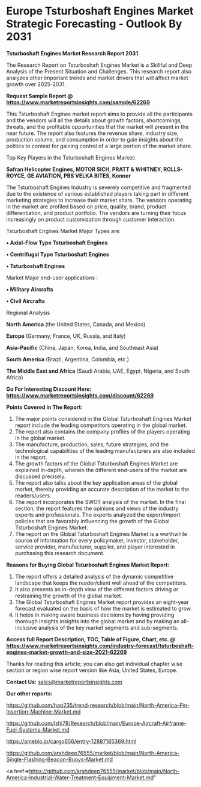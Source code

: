  # Europe Tsturboshaft Engines Market Strategic Forecasting - Outlook By 2031

<strong>Tsturboshaft Engines Market Research Report 2031</strong>

The Research Report on Tsturboshaft Engines Market is a Skillful and Deep Analysis of the Present Situation and Challenges. This research report also analyzes other important trends and market drivers that will affect market growth over 2025-2031.

<strong>Request Sample Report @ <a href=https://www.marketreportsinsights.com/sample/62269>https://www.marketreportsinsights.com/sample/62269</a></strong>

This Tsturboshaft Engines market report aims to provide all the participants and the vendors will all the details about growth factors, shortcomings, threats, and the profitable opportunities that the market will present in the near future. The report also features the revenue share, industry size, production volume, and consumption in order to gain insights about the politics to contest for gaining control of a large portion of the market share.

Top Key Players in the Tsturboshaft Engines Market:

<strong>Safran Helicopter Engines, MOTOR SICH, PRATT & WHITNEY, ROLLS-ROYCE, GE AVIATION, PBS VELKA BITES, Konner</strong>

The Tsturboshaft Engines Industry is severely competitive and fragmented due to the existence of various established players taking part in different marketing strategies to increase their market share. The vendors operating in the market are profiled based on price, quality, brand, product differentiation, and product portfolio. The vendors are turning their focus increasingly on product customization through customer interaction.

Tsturboshaft Engines Market Major Types are:

<strong>• Axial-Flow Type Tsturboshaft Engines

• Centrifugal Type Tsturboshaft Engines

• Tsturboshaft Engines</strong>

Market Major end-user applications :

<strong>• Military Aircrafts

• Civil Aircrafts</strong>

Regional Analysis

</u><strong><b>North America</b></strong> (the United States, Canada, and Mexico)

<strong><b>Europe </b></strong>(Germany, France, UK, Russia, and Italy)

<strong><b>Asia-Pacific</b></strong> (China, Japan, Korea, India, and Southeast Asia)

<strong><b>South America</b></strong> (Brazil, Argentina, Colombia, etc.)

<strong><b>The Middle East and Africa</b></strong> (Saudi Arabia, UAE, Egypt, Nigeria, and South Africa)

<strong>Go For Interesting Discount Here: <a href=https://www.marketreportsinsights.com/discount/62269>https://www.marketreportsinsights.com/discount/62269</a></strong>

<strong>Points Covered in The Report:</strong>
<ol>
  <li>The major points considered in the Global Tsturboshaft Engines Market report include the leading competitors operating in the global market.</li>
  <li>The report also contains the company profiles of the players operating in the global market.</li>
  <li>The manufacture, production, sales, future strategies, and the technological capabilities of the leading manufacturers are also included in the report.</li>
  <li>The growth factors of the Global Tsturboshaft Engines Market are explained in-depth, wherein the different end-users of the market are discussed precisely.</li>
  <li>The report also talks about the key application areas of the global market, thereby providing an accurate description of the market to the readers/users.</li>
  <li>The report incorporates the SWOT analysis of the market. In the final section, the report features the opinions and views of the industry experts and professionals. The experts analyzed the export/import policies that are favorably influencing the growth of the Global Tsturboshaft Engines Market.</li>
  <li>The report on the Global Tsturboshaft Engines Market is a worthwhile source of information for every policymaker, investor, stakeholder, service provider, manufacturer, supplier, and player interested in purchasing this research document.</li>
</ol>
<strong>Reasons for Buying Global Tsturboshaft Engines Market Report:</strong>

<ol>
  <li>The report offers a detailed analysis of the dynamic competitive landscape that keeps the reader/client well ahead of the competitors.</li>
  <li>It also presents an in-depth view of the different factors driving or restraining the growth of the global market.</li>
  <li>The Global Tsturboshaft Engines Market report provides an eight-year forecast evaluated on the basis of how the market is estimated to grow.</li>
  <li>It helps in making aware business decisions by having providing thorough insights insights into the global market and by making an all-inclusive analysis of the key market segments and sub-segments.</li>
</ol>
<strong>Access full Report Description, TOC, Table of Figure, Chart, etc. @ <a href=https://www.marketreportsinsights.com/industry-forecast/tsturboshaft-engines-market-growth-and-size-2021-62269>https://www.marketreportsinsights.com/industry-forecast/tsturboshaft-engines-market-growth-and-size-2021-62269</a></strong>


Thanks for reading this article; you can also get individual chapter wise section or region wise report version like Asia, United States, Europe.

<strong>Contact Us:</strong>
sales@marketreportsinsights.com

<strong>Our other reports:</strong>

<a href=https://github.com/haq235/trend-research/blob/main/North-America-Pin-Insertion-Machine-Market.md>https://github.com/haq235/trend-research/blob/main/North-America-Pin-Insertion-Machine-Market.md</a>

<a href=https://github.com/Ishi78/Research/blob/main/Europe-Aircraft-Airframe-Fuel-Systems-Market.md>https://github.com/Ishi78/Research/blob/main/Europe-Aircraft-Airframe-Fuel-Systems-Market.md</a>

<a href=https://ameblo.jp/cargo656/entry-12887185369.html>https://ameblo.jp/cargo656/entry-12887185369.html</a>

<a href=https://github.com/arshdeep76555/market/blob/main/North-America-Single-Flashing-Beacon-Buoys-Market.md>https://github.com/arshdeep76555/market/blob/main/North-America-Single-Flashing-Beacon-Buoys-Market.md</a>

<a href=>https://github.com/arshdeep76555/market/blob/main/North-America-Industrial-Water-Treatment-Equipment-Market.md</a>"
